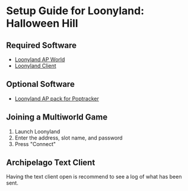 # Setup Guide for Loonyland: Halloween Hill


## Required Software

- [Loonyland AP World](https://github.com/AutomaticFrenzy/Archipelago/releases)
- [Loonyland Client](https://github.com/AutomaticFrenzy/HamSandwich/releases)

## Optional Software

- [Loonyland AP pack for Poptracker](https://github.com/AutomaticFrenzy/loonyland_archipelago_tracker/releases/tag/v1.01)

## Joining a Multiworld Game

1. Launch Loonyland
2. Enter the address, slot name, and password
3. Press "Connect"

## Archipelago Text Client

Having the text client open is recommend to see a log of what has been sent.


